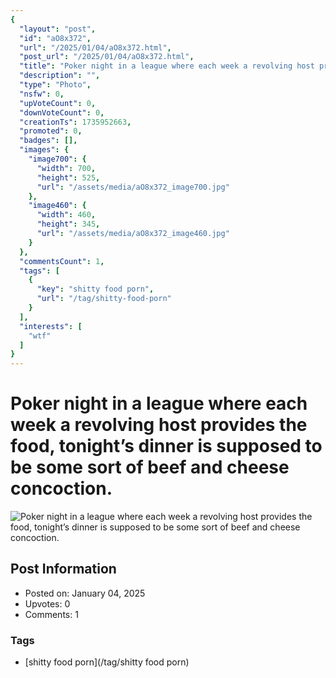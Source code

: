 ```yaml
---
{
  "layout": "post",
  "id": "aO8x372",
  "url": "/2025/01/04/aO8x372.html",
  "post_url": "/2025/01/04/aO8x372.html",
  "title": "Poker night in a league where each week a revolving host provides the food, tonight’s dinner is supposed to be some sort of beef and cheese concoction.",
  "description": "",
  "type": "Photo",
  "nsfw": 0,
  "upVoteCount": 0,
  "downVoteCount": 0,
  "creationTs": 1735952663,
  "promoted": 0,
  "badges": [],
  "images": {
    "image700": {
      "width": 700,
      "height": 525,
      "url": "/assets/media/aO8x372_image700.jpg"
    },
    "image460": {
      "width": 460,
      "height": 345,
      "url": "/assets/media/aO8x372_image460.jpg"
    }
  },
  "commentsCount": 1,
  "tags": [
    {
      "key": "shitty food porn",
      "url": "/tag/shitty-food-porn"
    }
  ],
  "interests": [
    "wtf"
  ]
}
---
```


# Poker night in a league where each week a revolving host provides the food, tonight’s dinner is supposed to be some sort of beef and cheese concoction.

![Poker night in a league where each week a revolving host provides the food, tonight’s dinner is supposed to be some sort of beef and cheese concoction.](/assets/media/aO8x372_image700.jpg)

## Post Information

- Posted on: January 04, 2025
- Upvotes: 0
- Comments: 1

### Tags

- [shitty food porn](/tag/shitty food porn)

